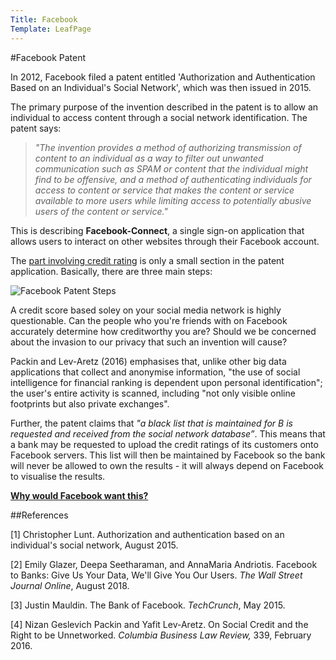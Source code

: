 ```yaml
---
Title: Facebook
Template: LeafPage
---
```


#Facebook Patent

In 2012, Facebook filed a patent entitled 'Authorization and Authentication Based on an Individual's Social Network', which was then issued in 2015. 

The primary purpose of the invention described in the patent is to allow an individual to access content through a social network identification. The patent says:

>*"The invention provides a method of authorizing transmission of content to an individual as a way to filter out unwanted communication such as SPAM or content that the individual might find to be offensive, and a method of authenticating individuals for access to content or service that makes the content or service available to more users while limiting access to potentially abusive users of the content or service."*

This is describing **Facebook-Connect**, a single sign-on application that allows users to interact on other websites through their Facebook account. 

The [part involving credit rating](http://db716.user.srcf.net/eim/course/credit-scores/Credit_Scores/facebookpatent/quote) is only a small section in the patent application. Basically, there are three main steps:

![Facebook Patent Steps](http://db716.user.srcf.net/eim/media/FacebookPatentSteps.png "Facebook Patent Steps")
  
A credit score based soley on your social media network is highly questionable. Can the people who you're friends with on Facebook accurately determine how creditworthy you are? Should we be concerned about the invasion to our privacy that such an invention will cause? 

Packin and Lev-Aretz (2016) emphasises that, unlike other big data applications that collect and anonymise information, "the use of social intelligence for financial ranking is dependent upon personal identification";  the user's entire activity is scanned, including "not only visible online footprints but also private exchanges".

Further, the patent claims that *"a black list that is maintained for B is requested and received from the social network database”*. This means that a bank may be requested to upload the credit ratings of its customers onto Facebook servers. This list will then be maintained by Facebook so the bank will never be allowed to own the results - it will always depend on Facebook to visualise the results.

[**Why would Facebook want this?**](http://db716.user.srcf.net/eim/course/credit-scores/Credit_Scores/facebookpatent/why)

##References 

[1] Christopher Lunt. Authorization and authentication based on an individual's social network, August 2015. 

[2] Emily Glazer, Deepa Seetharaman, and AnnaMaria Andriotis. Facebook to Banks: Give Us Your Data, We'll Give You Our Users. *The Wall Street Journal Online*, August 2018. 

[3] Justin Mauldin. The Bank of Facebook. *TechCrunch*, May 2015. 

[4] Nizan Geslevich Packin and Yafit Lev-Aretz. On Social Credit and the Right to be Unnetworked. *Columbia Business Law Review,* 339, February 2016. 

